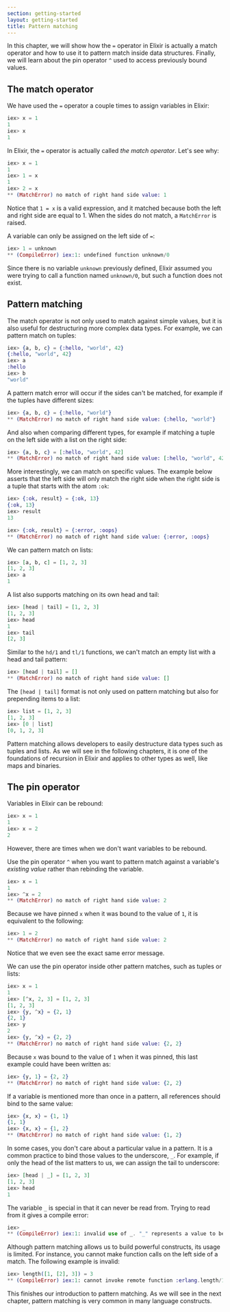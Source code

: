 ```yaml
---
section: getting-started
layout: getting-started
title: Pattern matching
---
```


In this chapter, we will show how the `=` operator in Elixir is actually a match operator and how to use it to pattern match inside data structures. Finally, we will learn about the pin operator `^` used to access previously bound values.

## The match operator

We have used the `=` operator a couple times to assign variables in Elixir:

```elixir
iex> x = 1
1
iex> x
1
```

In Elixir, the `=` operator is actually called *the match operator*. Let's see why:

```elixir
iex> x = 1
1
iex> 1 = x
1
iex> 2 = x
** (MatchError) no match of right hand side value: 1
```

Notice that `1 = x` is a valid expression, and it matched because both the left and right side are equal to 1. When the sides do not match, a `MatchError` is raised.

A variable can only be assigned on the left side of `=`:

```elixir
iex> 1 = unknown
** (CompileError) iex:1: undefined function unknown/0
```

Since there is no variable `unknown` previously defined, Elixir assumed you were trying to call a function named `unknown/0`, but such a function does not exist.

## Pattern matching

The match operator is not only used to match against simple values, but it is also useful for destructuring more complex data types. For example, we can pattern match on tuples:

```elixir
iex> {a, b, c} = {:hello, "world", 42}
{:hello, "world", 42}
iex> a
:hello
iex> b
"world"
```

A pattern match error will occur if the sides can't be matched, for example if the tuples have different sizes:

```elixir
iex> {a, b, c} = {:hello, "world"}
** (MatchError) no match of right hand side value: {:hello, "world"}
```

And also when comparing different types, for example if matching a tuple on the left side with a list on the right side:

```elixir
iex> {a, b, c} = [:hello, "world", 42]
** (MatchError) no match of right hand side value: [:hello, "world", 42]
```

More interestingly, we can match on specific values. The example below asserts that the left side will only match the right side when the right side is a tuple that starts with the atom `:ok`:

```elixir
iex> {:ok, result} = {:ok, 13}
{:ok, 13}
iex> result
13

iex> {:ok, result} = {:error, :oops}
** (MatchError) no match of right hand side value: {:error, :oops}
```

We can pattern match on lists:

```elixir
iex> [a, b, c] = [1, 2, 3]
[1, 2, 3]
iex> a
1
```

A list also supports matching on its own head and tail:

```elixir
iex> [head | tail] = [1, 2, 3]
[1, 2, 3]
iex> head
1
iex> tail
[2, 3]
```

Similar to the `hd/1` and `tl/1` functions, we can't match an empty list with a head and tail pattern:

```elixir
iex> [head | tail] = []
** (MatchError) no match of right hand side value: []
```

The `[head | tail]` format is not only used on pattern matching but also for prepending items to a list:

```elixir
iex> list = [1, 2, 3]
[1, 2, 3]
iex> [0 | list]
[0, 1, 2, 3]
```

Pattern matching allows developers to easily destructure data types such as tuples and lists. As we will see in the following chapters, it is one of the foundations of recursion in Elixir and applies to other types as well, like maps and binaries.

## The pin operator

Variables in Elixir can be rebound:

```elixir
iex> x = 1
1
iex> x = 2
2
```
However, there are times when we don't want variables to be rebound.

Use the pin operator `^` when you want to pattern match against a variable's _existing value_ rather than rebinding the variable.

```elixir
iex> x = 1
1
iex> ^x = 2
** (MatchError) no match of right hand side value: 2
```

Because we have pinned `x` when it was bound to the value of `1`, it is equivalent to the following:

```elixir
iex> 1 = 2
** (MatchError) no match of right hand side value: 2
```

Notice that we even see the exact same error message.

We can use the pin operator inside other pattern matches, such as tuples or lists:

```elixir
iex> x = 1
1
iex> [^x, 2, 3] = [1, 2, 3]
[1, 2, 3]
iex> {y, ^x} = {2, 1}
{2, 1}
iex> y
2
iex> {y, ^x} = {2, 2}
** (MatchError) no match of right hand side value: {2, 2}
```

Because `x` was bound to the value of `1` when it was pinned, this last example could have been written as:

```elixir
iex> {y, 1} = {2, 2}
** (MatchError) no match of right hand side value: {2, 2}
```

If a variable is mentioned more than once in a pattern, all references should bind to the same value:

```elixir
iex> {x, x} = {1, 1}
{1, 1}
iex> {x, x} = {1, 2}
** (MatchError) no match of right hand side value: {1, 2}
```

In some cases, you don't care about a particular value in a pattern. It is a common practice to bind those values to the underscore, `_`. For example, if only the head of the list matters to us, we can assign the tail to underscore:

```elixir
iex> [head | _] = [1, 2, 3]
[1, 2, 3]
iex> head
1
```

The variable `_` is special in that it can never be read from. Trying to read from it gives a compile error:

```elixir
iex> _
** (CompileError) iex:1: invalid use of _. "_" represents a value to be ignored in a pattern and cannot be used in expressions
```

Although pattern matching allows us to build powerful constructs, its usage is limited. For instance, you cannot make function calls on the left side of a match. The following example is invalid:

```elixir
iex> length([1, [2], 3]) = 3
** (CompileError) iex:1: cannot invoke remote function :erlang.length/1 inside match
```

This finishes our introduction to pattern matching. As we will see in the next chapter, pattern matching is very common in many language constructs.
